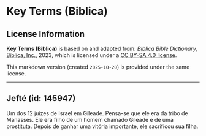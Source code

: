 # Key Terms (Biblica)

## License Information

**Key Terms (Biblica)** is based on and adapted from: _Biblica Bible Dictionary_, [Biblica, Inc.](https://www.biblica.com/), 2023, which is licensed under a [CC BY-SA 4.0 license](https://creativecommons.org/licenses/by-sa/4.0/legalcode.en).

This markdown version (created `2025-10-20`) is provided under the same license.



--------------------------------

## Jefté (id: 145947)

Um dos 12 juízes de Israel em Gileade. Pensa\-se que ele era da tribo de Manassés. Ele era filho de um homem chamado Gileade e de uma prostituta. Depois de ganhar uma vitória importante, ele sacrificou sua filha.


